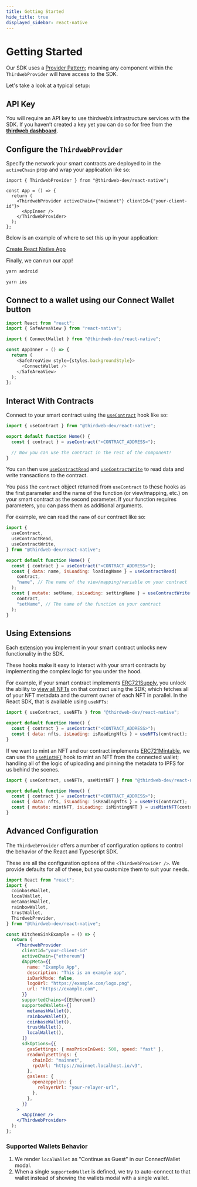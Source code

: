 ```yaml
---
title: Getting Started
hide_title: true
displayed_sidebar: react-native
---
```


# Getting Started

Our SDK uses a [Provider Pattern](https://flexiple.com/react/provider-pattern-with-react-context-api/); meaning any component within the `ThirdwebProvider` will have access to the SDK.

Let's take a look at a typical setup:

## API Key

You will require an API key to use thirdweb’s infrastructure services with the SDK. If you haven’t created a key yet you can do so for free from the [**thirdweb dashboard**](https://thirdweb.com/create-api-key).

## Configure the `ThirdwebProvider`

Specify the network your smart contracts are deployed to in the `activeChain` prop and wrap your application like so:

```tsx title="App.tsx"
import { ThirdwebProvider } from "@thirdweb-dev/react-native";

const App = () => {
  return (
    <ThirdwebProvider activeChain={"mainnet"} clientId={"your-client-id"}>
      <AppInner />
    </ThirdwebProvider>
  );
};
```

Below is an example of where to set this up in your application:

<p>
  <a href="https://github.com/thirdweb-example/react-native-typescript-starter/blob/main/App.tsx">Create React Native App</a>
</p>

Finally, we can run our app!

```sh
yarn android
```

```sh
yarn ios
```

## Connect to a wallet using our Connect Wallet button

```javascript
import React from "react";
import { SafeAreaView } from "react-native";

import { ConnectWallet } from "@thirdweb-dev/react-native";

const AppInner = () => {
  return (
    <SafeAreaView style={styles.backgroundStyle}>
      <ConnectWallet />
    </SafeAreaView>
  );
};
```

## Interact With Contracts

Connect to your smart contract using the [`useContract`](https://portal.thirdweb.com/react/react.usecontract) hook like so:

```jsx title="pages/index.jsx"
import { useContract } from "@thirdweb-dev/react-native";

export default function Home() {
  const { contract } = useContract("<CONTRACT_ADDRESS>");

  // Now you can use the contract in the rest of the component!
}
```

You can then use [`useContractRead`](https://portal.thirdweb.com/react/react.usecontractread) and [`useContractWrite`](https://portal.thirdweb.com/react/react.usecontractwrite) to read data and write transactions to the contract.

You pass the `contract` object returned from `useContract` to these hooks as the first parameter and the name of the function (or view/mapping, etc.) on your smart contract as the second parameter. If your function requires parameters, you can pass them as additional arguments.

For example, we can read the `name` of our contract like so:

```jsx title="pages/index.jsx"
import {
  useContract,
  useContractRead,
  useContractWrite,
} from "@thirdweb-dev/react-native";

export default function Home() {
  const { contract } = useContract("<CONTRACT_ADDRESS>");
  const { data: name, isLoading: loadingName } = useContractRead(
    contract,
    "name", // The name of the view/mapping/variable on your contract
  );
  const { mutate: setName, isLoading: settingName } = useContractWrite(
    contract,
    "setName", // The name of the function on your contract
  );
}
```

## Using Extensions

Each [extension](https://portal.thirdweb.com/extensions) you implement in your smart contract unlocks new functionality in the SDK.

These hooks make it easy to interact with your smart contracts by implementing the complex logic for you under the hood.

For example, if your smart contract implements [ERC721Supply](https://portal.thirdweb.com/solidity/extensions/erc721supply#sdk-usage), you unlock the ability to [view all NFTs](https://portal.thirdweb.com/typescript/sdk.erc721supply) on that contract using the SDK; which fetches all of your NFT metadata and the current owner of each NFT in parallel. In the React SDK, that is available using `useNFTs`:

```jsx
import { useContract, useNFTs } from "@thirdweb-dev/react-native";

export default function Home() {
  const { contract } = useContract("<CONTRACT_ADDRESS>");
  const { data: nfts, isLoading: isReadingNfts } = useNFTs(contract);
}
```

If we want to mint an NFT and our contract implements [ERC721Mintable](https://portal.thirdweb.com/solidity/extensions/erc721mintable), we can use the [`useMintNFT`](https://portal.thirdweb.com/react/react.usemintnft) hook to mint an NFT from the connected wallet; handling all of the logic of uploading and pinning the metadata to IPFS for us behind the scenes.

```jsx
import { useContract, useNFTs, useMintNFT } from "@thirdweb-dev/react-native";

export default function Home() {
  const { contract } = useContract("<CONTRACT_ADDRESS>");
  const { data: nfts, isLoading: isReadingNfts } = useNFTs(contract);
  const { mutate: mintNFT, isLoading: isMintingNFT } = useMintNFT(contract);
}
```

## Advanced Configuration

The `ThirdwebProvider` offers a number of configuration options to control the behavior of the React and Typescript SDK.

These are all the configuration options of the `<ThirdwebProvider />`.
We provide defaults for all of these, but you customize them to suit your needs.

```jsx title="App.jsx"
import React from "react";
import {
  coinbaseWallet,
  localWallet,
  metamaskWallet,
  rainbowWallet,
  trustWallet,
  ThirdwebProvider,
} from "@thirdweb-dev/react-native";

const KitchenSinkExample = () => {
  return (
    <ThirdwebProvider
      clientId="your-client-id"
      activeChain={"ethereum"}
      dAppMeta={{
        name: "Example App",
        description: "This is an example app",
        isDarkMode: false,
        logoUrl: "https://example.com/logo.png",
        url: "https://example.com",
      }}
      supportedChains={[Ethereum]}
      supportedWallets={[
        metamaskWallet(),
        rainbowWallet(),
        coinbaseWallet(),
        trustWallet(),
        localWallet(),
      ]}
      sdkOptions={{
        gasSettings: { maxPriceInGwei: 500, speed: "fast" },
        readonlySettings: {
          chainId: "mainnet",
          rpcUrl: "https://mainnet.localhost.io/v3",
        },
        gasless: {
          openzeppelin: {
            relayerUrl: "your-relayer-url",
          },
        },
      }}
    >
      <AppInner />
    </ThirdwebProvider>
  );
};
```

### Supported Wallets Behavior

1. We render `localWallet` as "Continue as Guest" in our ConnectWallet modal.
2. When a single `supportedWallet` is defined, we try to auto-connect to that wallet instead of showing the wallets modal with a single wallet.
